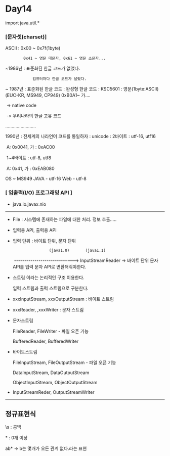 # Day14

import java.util.*

### [문자셋(charset)]

ASCII : 0x00 ~ 0x7f(1byte)

			0x41 ~ 영문 대문자, 0x61 ~ 영문 소문자...

~1986년 : 표준화된 한글 코드가 없었다.

				컴퓨터마다 한글 코드가 달랐다.

~ 1987년 : 표준화된 한글 코드 : 완성형 한글 코드 : KSC5601 : 영문(1byte:ASCII)
																				  (EUC-KR, MS949, CP949)
																				   0xB0A1~ 가....

​																				-> native code

​																				-> 우리나라의 한글 고유 코드

........................

1990년 : 전세계의 나라언어 코드를 통일하자 : unicode : 2바이트 : utf-16, utf16

​																											A: 0x0041, 가 : 0xAC00

​																											1~4바이트 : utf-8, utf8

​																											A: 0x41, 가 : 0xEAB080

OS ~ MS949
JAVA - utf-16
Web - utf-8

### [ 입출력(I/O) 프로그래밍 API ]

- java.io.javax.nio

---------

- File : 시스템에 존재하는 파일에 대한 처리. 정보 추출.....

- 입력용 API, 출력용 API

- 입력 단위 : 바이트 단위, 문자 단위

     				  (java1.0)       (java1.1)

  ​					-----------------------------> InputStreamReader -> 바이트 단위 문자 API를 입력 문자 API로 변환해줘야한다.

- 스트림 이라는 논리적인 구조 이용한다.

  입력 스트림과 출력 스트림으로 구분한다.

- xxxInputStream, xxxOutputStream : 바이트 스트림
- xxxReader, ,xxxWriter : 문자 스트림

- 문자스트림

  FileReader, FileWriter - 파일 오픈 기능

  BufferedReader, BufferedWriter

- 바이트스트림

  FileInputStream, FileOutputStream - 파일 오픈 기능

  DataInputStream, DataOutputStream

  ObjectInputStream, ObjectOutputStream

- InputStreamReder, OutputStreamWriter

-------

## 정규표현식

\s : 공백

\* : 0개 이상

ab* -> b는 몇개가 오든 관계 없다.라는 표현